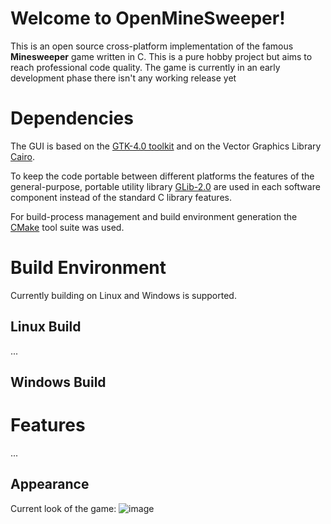 # Welcome to OpenMineSweeper!

This is an open source cross-platform implementation of the famous **Minesweeper** game written in C. This is a pure hobby project but aims to reach professional code quality. The game is currently in an early development phase there isn't any working release yet

# Dependencies

The GUI is based on the [GTK-4.0 toolkit](https://docs.gtk.org/gtk4/) and on the Vector Graphics Library [Cairo](https://www.cairographics.org/).

To keep the code portable between different platforms the features of the general-purpose, portable utility library [GLib-2.0](https://docs.gtk.org/glib/) are used in each software component instead of the standard C library features.

For build-process management and build environment generation the [CMake](https://cmake.org/) tool suite was used.

# Build Environment

Currently building on Linux and Windows is supported.

## Linux Build
...

## Windows Build

# Features
...

## Appearance

Current look of the game:
![image](https://github.com/JustTheBek/OpenMineSweeper/assets/75273840/92d15008-6bbb-43ee-8686-ada7288628d9)

